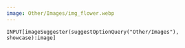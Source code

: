 ```yaml
---
image: Other/Images/img_flower.webp
---
```


```meta-bind
INPUT[imageSuggester(suggestOptionQuery("Other/Images"), showcase):image]
```